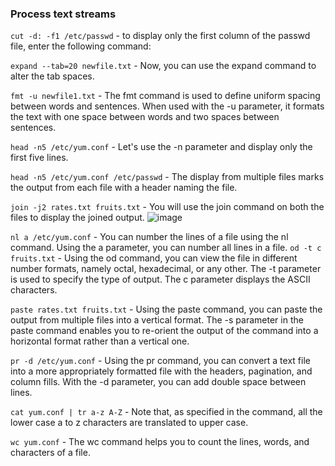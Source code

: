 ### Process text streams

`cut -d: -f1 /etc/passwd` - to display only the first column of the passwd file, enter the following command:

`expand --tab=20 newfile.txt` - Now, you can use the expand command to alter the tab spaces.

`fmt -u newfile1.txt` - The fmt command is used to define uniform spacing between words and sentences. When used with the -u parameter, it formats the text with one space between words and two spaces between sentences.

`head -n5 /etc/yum.conf` - Let's use the -n parameter and display only the first five lines.

`head -n5 /etc/yum.conf /etc/passwd` - The display from multiple files marks the output from each file with a header naming the file.

`join -j2 rates.txt fruits.txt` - You will use the join command on both the files to display the joined output.
![image](https://user-images.githubusercontent.com/36263233/65147761-6e019080-da3c-11e9-88da-52d5835d8372.png)

 `nl a /etc/yum.conf` - You can number the lines of a file using the nl command. Using the a parameter, you can number all lines in a file.
 `od -t c fruits.txt` - Using the od command, you can view the file in different number formats, namely octal, hexadecimal, or any other. The -t parameter is used to specify the type of output. The c parameter displays the ASCII characters.
 
 `paste rates.txt fruits.txt` - Using the paste command, you can paste the output from multiple files into a vertical format. The -s parameter in the paste command enables you to re-orient the output of the command into a horizontal format rather than a vertical one.
 
 `pr -d /etc/yum.conf` - Using the pr command, you can convert a text file into a more appropriately formatted file with the headers, pagination, and column fills. With the -d parameter, you can add double space between lines.
 
 `cat yum.conf | tr a-z A-Z` - Note that, as specified in the command, all the lower case a to z characters are translated to upper case.
 
 `wc yum.conf` - The wc command helps you to count the lines, words, and characters of a file.
 
